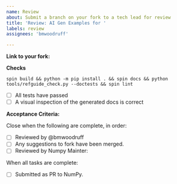 ```yaml
---
name: Review
about: Submit a branch on your fork to a tech lead for review
title: 'Review: AI Gen Examples for '
labels: review
assignees: 'bmwoodruff'

---
```

**Link to your fork:**

<!-- Include a link to the branch on your fork that contains your committed changes. -->




**Checks**
<!-- Make sure you have ran all the tests, and visually checked the docs look correct for each example you added.
Leave this section in place and check off each item to confirm you have ran the tests. -->

```
spin build && python -m pip install . && spin docs && python tools/refguide_check.py --doctests && spin lint
```
- [ ] All tests have passed
- [ ] A visual inspection of the generated docs is correct

**Acceptance Criteria:**

<!-- Leave this section as is. It will ping @bmwoodruff. -->

Close when the following are complete, in order:
- [ ] Reviewed by @bmwoodruff
- [ ] Any suggestions to fork have been merged.
- [ ] Reviewed by Numpy Mainter:

When all tasks are complete:
- [ ] Submitted as PR to NumPy.



